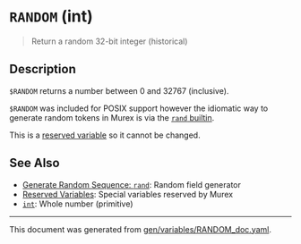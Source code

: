 # `RANDOM` (int)

> Return a random 32-bit integer (historical)

## Description

`$RANDOM` returns a number between 0 and 32767 (inclusive).

`$RANDOM` was included for POSIX support however the idiomatic way to generate
random tokens in Murex is via the [`rand` builtin](/docs/commands/rand.md).

This is a [reserved variable](/docs/user-guide/reserved-vars.md) so it cannot be changed.

## See Also

* [Generate Random Sequence: `rand`](../commands/rand.md):
  Random field generator
* [Reserved Variables](../user-guide/reserved-vars.md):
  Special variables reserved by Murex
* [`int`](../types/int.md):
  Whole number (primitive)

<hr/>

This document was generated from [gen/variables/RANDOM_doc.yaml](https://github.com/lmorg/murex/blob/master/gen/variables/RANDOM_doc.yaml).